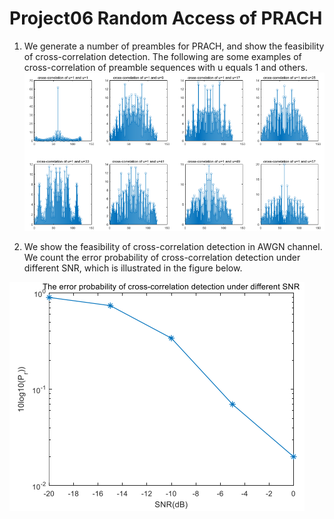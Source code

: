 # Project06 Random Access of PRACH

1. We generate a number of preambles for PRACH, and show the feasibility of cross-correlation detection. The following are some examples of cross-correlation of 
preamble sequences with u equals 1 and others.
![1](fig1.png)

2. We show the feasibility of cross-correlation detection in AWGN channel. We count the error probability of cross-correlation detection under different SNR, which is illustrated in the figure below.

![2](fig2.png)
